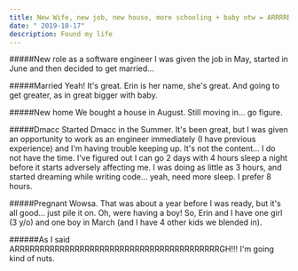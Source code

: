```yaml
---
title: New Wife, new job, new house, more schooling + baby otw = ARRRRRRRRRRRRRRRRRRRRRRRRRRRRRRRRRRRRRRRRRGH!
date: " 2019-10-17"
description: Found my life
---
```


#####New role as a software engineer
I was given the job in May, started in June and then decided to get married...

#####Married
Yeah! It's great. Erin is her name, she's great. And going to get greater, as in great bigger with baby.

#####New home
We bought a house in August. Still moving in... go figure.

#####Dmacc
Started Dmacc in the Summer. It's been great, but I was given an opportunity to work as an engineer immediately (I have previous experience) and I'm having trouble keeping up. It's not the content... I do not have the time. I've figured out I can go 2 days with 4 hours sleep a night before it starts adversely affecting me. I was doing as little as 3 hours, and started dreaming while writing code... yeah, need more sleep. I prefer 8 hours.

#####Pregnant
Wowsa. That was about a year before I was ready, but it's all good... just pile it on. Oh, were having a boy! So, Erin and I have one girl (3 y/o) and one boy in March (and I have 4 other kids we blended in).

######As I said
ARRRRRRRRRRRRRRRRRRRRRRRRRRRRRRRRRRRRRRRRRGH!!! I'm going kind of nuts.
